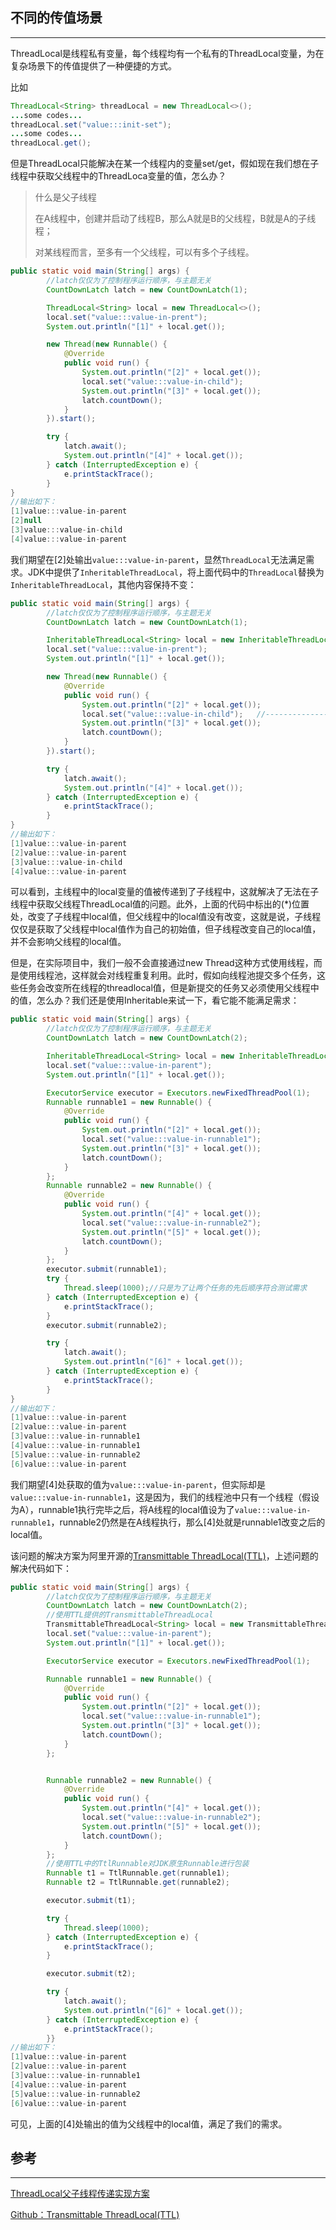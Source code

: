 ## 不同的传值场景

---

ThreadLocal是线程私有变量，每个线程均有一个私有的ThreadLocal变量，为在复杂场景下的传值提供了一种便捷的方式。

比如

```java
ThreadLocal<String> threadLocal = new ThreadLocal<>();
...some codes...
threadLocal.set("value:::init-set");
...some codes...
threadLocal.get();
```

但是ThreadLocal只能解决在某一个线程内的变量set/get，假如现在我们想在子线程中获取父线程中的ThreadLoca变量的值，怎么办？

> 什么是父子线程
>
> 在A线程中，创建并启动了线程B，那么A就是B的父线程，B就是A的子线程；
>
> 对某线程而言，至多有一个父线程，可以有多个子线程。

```java
public static void main(String[] args) {
        //latch仅仅为了控制程序运行顺序，与主题无关
        CountDownLatch latch = new CountDownLatch(1);

        ThreadLocal<String> local = new ThreadLocal<>();
        local.set("value:::value-in-prent");
        System.out.println("[1]" + local.get());

        new Thread(new Runnable() {
            @Override
            public void run() {
                System.out.println("[2]" + local.get());
                local.set("value:::value-in-child");
                System.out.println("[3]" + local.get());
                latch.countDown();
            }
        }).start();

        try {
            latch.await();
            System.out.println("[4]" + local.get());
        } catch (InterruptedException e) {
            e.printStackTrace();
        }        
}
//输出如下：
[1]value:::value-in-parent
[2]null                   
[3]value:::value-in-child
[4]value:::value-in-parent
```

我们期望在\[2\]处输出`value:::value-in-parent`，显然`ThreadLocal`无法满足需求。JDK中提供了`InheritableThreadLocal`，将上面代码中的`ThreadLocal`替换为`InheritableThreadLocal`，其他内容保持不变：

```java
public static void main(String[] args) {
        //latch仅仅为了控制程序运行顺序，与主题无关
        CountDownLatch latch = new CountDownLatch(1);

        InheritableThreadLocal<String> local = new InheritableThreadLocal<>();
        local.set("value:::value-in-prent");
        System.out.println("[1]" + local.get());

        new Thread(new Runnable() {
            @Override
            public void run() {
                System.out.println("[2]" + local.get());
                local.set("value:::value-in-child");   //-------------------------------------(*)
                System.out.println("[3]" + local.get());
                latch.countDown();
            }
        }).start();

        try {
            latch.await();
            System.out.println("[4]" + local.get());
        } catch (InterruptedException e) {
            e.printStackTrace();
        }        
}
//输出如下：
[1]value:::value-in-parent
[2]value:::value-in-parent               
[3]value:::value-in-child
[4]value:::value-in-parent
```

可以看到，主线程中的local变量的值被传递到了子线程中，这就解决了无法在子线程中获取父线程ThreadLocal值的问题。此外，上面的代码中标出的\(\*\)位置处，改变了子线程中local值，但父线程中的local值没有改变，这就是说，子线程仅仅是获取了父线程中local值作为自己的初始值，但子线程改变自己的local值，并不会影响父线程的local值。

但是，在实际项目中，我们一般不会直接通过new Thread这种方式使用线程，而是使用线程池，这样就会对线程重复利用。此时，假如向线程池提交多个任务，这些任务会改变所在线程的threadlocal值，但是新提交的任务又必须使用父线程中的值，怎么办？我们还是使用Inheritable来试一下，看它能不能满足需求：

```java
public static void main(String[] args) {
        //latch仅仅为了控制程序运行顺序，与主题无关
        CountDownLatch latch = new CountDownLatch(2);

        InheritableThreadLocal<String> local = new InheritableThreadLocal<>();
        local.set("value:::value-in-parent");
        System.out.println("[1]" + local.get());

        ExecutorService executor = Executors.newFixedThreadPool(1);
        Runnable runnable1 = new Runnable() {
            @Override
            public void run() {
                System.out.println("[2]" + local.get());
                local.set("value:::value-in-runnable1");
                System.out.println("[3]" + local.get());
                latch.countDown();
            }
        };
        Runnable runnable2 = new Runnable() {
            @Override
            public void run() {
                System.out.println("[4]" + local.get());
                local.set("value:::value-in-runnable2");
                System.out.println("[5]" + local.get());
                latch.countDown();
            }
        };
        executor.submit(runnable1);
        try {
            Thread.sleep(1000);//只是为了让两个任务的先后顺序符合测试需求
        } catch (InterruptedException e) {
            e.printStackTrace();
        }
        executor.submit(runnable2);

        try {
            latch.await();
            System.out.println("[6]" + local.get());
        } catch (InterruptedException e) {
            e.printStackTrace();
        }
}
//输出如下：
[1]value:::value-in-parent
[2]value:::value-in-parent
[3]value:::value-in-runnable1
[4]value:::value-in-runnable1
[5]value:::value-in-runnable2
[6]value:::value-in-parent
```

我们期望\[4\]处获取的值为`value:::value-in-parent`，但实际却是`value:::value-in-runnable1`，这是因为，我们的线程池中只有一个线程（假设为A），runnable1执行完毕之后，将A线程的local值设为了`value:::value-in-runnable1`，runnable2仍然是在A线程执行，那么\[4\]处就是runnable1改变之后的local值。

该问题的解决方案为阿里开源的[Transmittable ThreadLocal\(TTL\)](https://github.com/alibaba/transmittable-thread-local)，上述问题的解决代码如下：

```java
public static void main(String[] args) {
        //latch仅仅为了控制程序运行顺序，与主题无关
        CountDownLatch latch = new CountDownLatch(2);
        //使用TTL提供的TransmittableThreadLocal
        TransmittableThreadLocal<String> local = new TransmittableThreadLocal<>();
        local.set("value:::value-in-parent");
        System.out.println("[1]" + local.get());

        ExecutorService executor = Executors.newFixedThreadPool(1);

        Runnable runnable1 = new Runnable() {
            @Override
            public void run() {
                System.out.println("[2]" + local.get());
                local.set("value:::value-in-runnable1");
                System.out.println("[3]" + local.get());
                latch.countDown();
            }
        };


        Runnable runnable2 = new Runnable() {
            @Override
            public void run() {
                System.out.println("[4]" + local.get());
                local.set("value:::value-in-runnable2");
                System.out.println("[5]" + local.get());
                latch.countDown();
            }
        };
        //使用TTL中的TtlRunnable对JDK原生Runnable进行包装
        Runnable t1 = TtlRunnable.get(runnable1);
        Runnable t2 = TtlRunnable.get(runnable2);

        executor.submit(t1);

        try {
            Thread.sleep(1000);
        } catch (InterruptedException e) {
            e.printStackTrace();
        }

        executor.submit(t2);

        try {
            latch.await();
            System.out.println("[6]" + local.get());
        } catch (InterruptedException e) {
            e.printStackTrace();
        }}
//输出如下：
[1]value:::value-in-parent
[2]value:::value-in-parent
[3]value:::value-in-runnable1
[4]value:::value-in-parent
[5]value:::value-in-runnable2
[6]value:::value-in-parent
```

可见，上面的\[4\]处输出的值为父线程中的local值，满足了我们的需求。



## 参考

---

[ThreadLocal父子线程传递实现方案](https://blog.csdn.net/a837199685/article/details/52712547)

[Github：Transmittable ThreadLocal\(TTL\)](https://github.com/alibaba/transmittable-thread-local)

